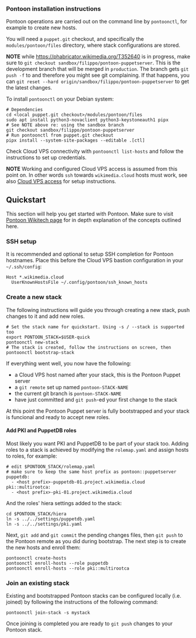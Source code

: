 <!-- SPDX-License-Identifier: Apache-2.0 -->

### Pontoon installation instructions

Pontoon operations are carried out on the command line by `pontoonctl`, for
example to create new hosts.

You will need a `puppet.git` checkout, and specifically the
`modules/pontoon/files` directory, where stack configurations are stored.

**NOTE** while https://phabricator.wikimedia.org/T352640 is in progress, make
sure to `git checkout sandbox/filippo/pontoon-puppetserver`. This is the
development branch that will be merged in `production`. The branch gets `git push -f`
to and therefore you might see git complaining. If that happens, you can
`git reset --hard origin/sandbox/filippo/pontoon-puppetserver` to get the latest
changes.

To install `pontoonctl` on your Debian system:

    # Dependencies
    cd <local puppet.git checkout>/modules/pontoon/files
    sudo apt install python3-novaclient python3-keystoneauth1 pipx
    # See NOTE above re: using the sandbox branch
    git checkout sandbox/filippo/pontoon-puppetserver
    # Run pontoonctl from puppet.git checkout
    pipx install --system-site-packages --editable .[ctl]

Check Cloud VPS connectivity with `pontoonctl list-hosts` and follow the
instructions to set up credentials.

**NOTE** Working and configured Cloud VPS access is assumed from this point on.
In other words `ssh` towards `wikimedia.cloud` hosts must work, see also
[Cloud VPS access](https://wikitech.wikimedia.org/wiki/Help:Accessing_Cloud_VPS_instances)
for setup instructions.

## Quickstart

This section will help you get started with Pontoon. Make sure to visit [Pontoon Wikitech page](https://wikitech.wikimedia.org/wiki/Puppet/Pontoon) for in depth explanation of the concepts outlined here.

### SSH setup

It is recommended and optional to setup SSH completion for Pontoon hostnames.
Place this before the Cloud VPS bastion configuration in your `~/.ssh/config`:

    Host *.wikimedia.cloud
      UserKnownHostsFile ~/.config/pontoon/ssh_known_hosts

### Create a new stack

The following instructions will guide you through creating a new stack, push
changes to it and add new roles.

    # Set the stack name for quickstart. Using -s / --stack is supported too
    export PONTOON_STACK=$USER-quick
    pontoonctl new-stack
    # The stack is created, follow the instructions on screen, then
    pontoonctl bootstrap-stack

If everything went well, you now have the following:
* a Cloud VPS host named after your stack, this is the Pontoon Puppet server
* a `git remote` set up named `pontoon-STACK-NAME`
* the current git branch is `pontoon-STACK-NAME`
* have just committed and `git push`-ed your first change to the stack

At this point the Pontoon Puppet server is fully bootstrapped and your stack is funcional and ready to accept new roles.

#### Add PKI and PuppetDB roles

Most likely you want PKI and PuppetDB to be part of your stack too. Adding roles
to a stack is achieved by modifying the `rolemap.yaml` and assign hosts to
roles, for example:

    # edit $PONTOON_STACK/rolemap.yaml
    # make sure to keep the same host prefix as pontoon::puppetserver
    puppetdb:
      - <host prefix>-puppetdb-01.project.wikimedia.cloud
    pki::multirootca:
      - <host prefix>-pki-01.project.wikimedia.cloud

And the roles' hiera settings added to the stack:

    cd $PONTOON_STACK/hiera
    ln -s ../../settings/puppetdb.yaml
    ln -s ../../settings/pki.yaml

Next, `git add` and `git commit` the pending changes files, then `git push` to
the Pontoon remote as you did during bootstrap. The next step is to create the
new hosts and enroll them:

    pontoonctl create-hosts
    pontoonctl enroll-hosts --role puppetdb
    pontoonctl enroll-hosts --role pki::multirootca

### Join an existing stack

Existing and bootstrapped Pontoon stacks can be configured locally (i.e. joined) by following the instructions of the following command:

    pontoonctl join-stack -s mystack

Once joining is completed you are ready to `git push` changes to your Pontoon stack.
